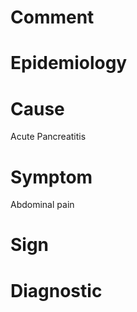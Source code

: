 # Comment

# Epidemiology

# Cause

Acute Pancreatitis

# Symptom

Abdominal pain

# Sign

# Diagnostic
